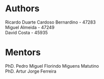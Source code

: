 # Authors

Ricardo Duarte Cardoso Bernardino - 47283\
Miguel Almeida - 47249\
David Costa - 45935

# Mentors

PhD. Pedro Miguel Florindo Miguens Matutino\
PhD. Artur Jorge Ferreira
